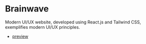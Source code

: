 # Brainwave

Modern UI/UX website, developed using React.js and Tailwind CSS, exemplifies modern UI/UX principles.

- [preview](https://brainwave-beta-eight.vercel.app/)
